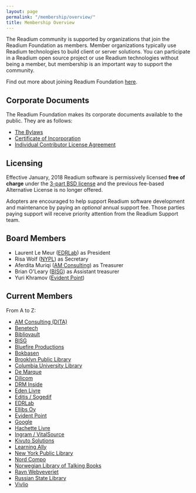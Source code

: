 ```yaml
---
layout: page
permalink: "/membership/overview/"
title: Membership Overview
---
```

The Readium community is supported by organizations that join the Readium Foundation as members. Member organizations typically use Readium technologies to build client or server solutions. You can participate in a Readium open source project or use Readium technologies without being a member, but membership is an important way to support the community.

Find out more about joining Readium Foundation [here](http://readium.org/membership/join/).

## Corporate Documents

The Readium Foundation makes its corporate documents available to the public. They are as follows:

- [The Bylaws](/membership/org-docs/readium-foundation-bylaws)
- [Certificate of Incorporation](../../documents/READIUM-FOUNDATION-CERTIFICATE-OF-INCORPORATION.pdf)
- [Individual Contributor License Agreement](../../documents/Individual%20Contributor%20License%20Agreement.pdf)


## Licensing

Effective January, 2018 Readium software is permissively licensed **free of charge** under the [3-part BSD license](https://github.com/readium/readium.github.io/blob/master/license.txt) and the previous fee-based Alternative License is no longer offered. 

Adopters are encouraged to help support Readium software development and maintenance by paying an _optional_ annual support fee. Those parties paying support will receive priority attention from the Readium Support team.

## Board Members

- Laurent Le Meur ([EDRLab](https://edrlab.org)) as President
- Risa Wolf ([NYPL](https://www.nypl.org)) as Secretary
- Aferdita Muriqi ([AM Consulting](mailto:aferdita.muriqi@gmail.com)) as Treasurer
- Brian O'Leary ([BISG](https://www.bisg.org)) as Assistant treasurer
- Yuri Khramov ([Evident Point](http://www.evidentpoint.com/))

## Current Members

From A to Z:

- [AM Consulting (DITA)](mailto:aferdita.muriqi@gmail.com)
- [Benetech](https://benetech.org/)
- [Bibliovault](https://www.bibliovault.org)
- [BISG](https://www.bisg.org)
- [Bluefire Productions](http://www.bluefirereader.com/)
- [Bokbasen](https://www.bokbasen.no/)
- [Brooklyn Public Library](https://www.bklynlibrary.org/)
- [Columbia University Library](https://library.columbia.edu/)
- [De Marque](https://www.demarque.com/)
- [Dilicom](http://www.dilicom.net)
- [DRM Inside](http://www.drminside.com/drminside_ENG/drminside.html)
- [Eden Livre](https://www.edenlivres.fr/)
- [Editis / Sogedif](www.editis.com)
- [EDRLab](https://www.edenlivres.fr/)
- [Ellibs Oy](https://www.ellibs.com/)
- [Evident Point](http://www.evidentpoint.com/)
- [Google](https://www.google.org/)
- [Hachette Livre](http://www.hachette.fr)
- [Ingram / VitalSource](https://www.ingramcontent.com/)
- [Kivuto Solutions](https://kivuto.com/)
- [Learning Ally](https://learningally.org/)
- [New York Public Library](https://www.nypl.org/)
- [Nord Compo](http://www.nordcompo.com/)
- [Norwegian Library of Talking Books](http://www.nlb.no)
- [Ravn Webveveriet](https://www.ravn.no/)
- [Russian State Library](https://www.rsl.ru)
- [Vivlio](https://www.vivlio.com/)
